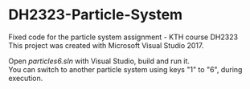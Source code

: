 # DH2323-Particle-System
Fixed code for the particle system assignment - KTH course DH2323   
This project was created with Microsoft Visual Studio 2017.

Open *particles6.sln* with Visual Studio, build and run it.   
You can switch to another particle system using keys "1" to "6", during execution.
